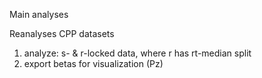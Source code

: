 Main analyses


Reanalyses CPP datasets

1) analyze: s- & r-locked data, where r has rt-median split
2) export betas for visualization (Pz)

